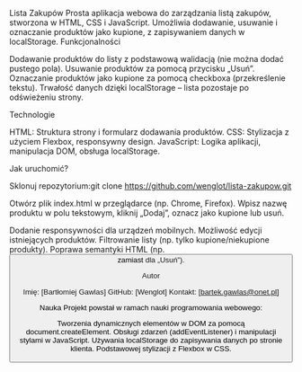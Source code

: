 Lista Zakupów
Prosta aplikacja webowa do zarządzania listą zakupów, stworzona w HTML, CSS i JavaScript. Umożliwia dodawanie, usuwanie i oznaczanie produktów jako kupione, z zapisywaniem danych w localStorage.
Funkcjonalności

Dodawanie produktów do listy z podstawową walidacją (nie można dodać pustego pola).
Usuwanie produktów za pomocą przycisku „Usuń”.
Oznaczanie produktów jako kupione za pomocą checkboxa (przekreślenie tekstu).
Trwałość danych dzięki localStorage – lista pozostaje po odświeżeniu strony.

Technologie

HTML: Struktura strony i formularz dodawania produktów.
CSS: Stylizacja z użyciem Flexbox, responsywny design.
JavaScript: Logika aplikacji, manipulacja DOM, obsługa localStorage.

Jak uruchomić?

Sklonuj repozytorium:git clone https://github.com/wenglot/lista-zakupow.git


Otwórz plik index.html w przeglądarce (np. Chrome, Firefox).
Wpisz nazwę produktu w polu tekstowym, kliknij „Dodaj”, oznacz jako kupione lub usuń.


Dodanie responsywności dla urządzeń mobilnych.
Możliwość edycji istniejących produktów.
Filtrowanie listy (np. tylko kupione/niekupione produkty).
Poprawa semantyki HTML (np. <button> zamiast <a> dla „Usuń”).

Autor

Imię: [Bartłomiej Gawlas]
GitHub: [Wenglot]
Kontakt: [bartek.gawlas@onet.pl]

Nauka
Projekt powstał w ramach nauki programowania webowego:

Tworzenia dynamicznych elementów w DOM za pomocą document.createElement.
Obsługi zdarzeń (addEventListener) i manipulacji stylami w JavaScript.
Używania localStorage do zapisywania danych po stronie klienta.
Podstawowej stylizacji z Flexbox w CSS.
